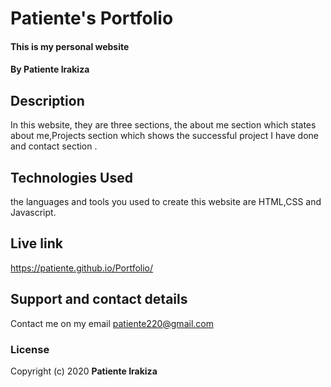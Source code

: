 
# Patiente's Portfolio
#### This is my personal website
#### By **Patiente Irakiza**
## Description
In this website, they are three sections, the about me section which states about me,Projects section which shows the successful project I have done and contact section .
## Technologies Used
the languages and tools you used to create this website are HTML,CSS and Javascript.
## Live link
https://patiente.github.io/Portfolio/
## Support and contact details
Contact me on my email patiente220@gmail.com
### License
Copyright (c) 2020 **Patiente Irakiza**
